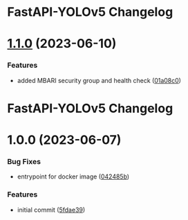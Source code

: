 # FastAPI-YOLOv5  Changelog

# [1.1.0](https://github.com/mbari-org/fastapi-yolov5/compare/v1.0.0...v1.1.0) (2023-06-10)


### Features

* added MBARI security group and health check ([01a08c0](https://github.com/mbari-org/fastapi-yolov5/commit/01a08c0a5ea58a19acb1f152f77b08f7cfab17a7))

# FastAPI-YOLOv5 Changelog

# 1.0.0 (2023-06-07)


### Bug Fixes

* entrypoint for docker image ([042485b](https://github.com/mbari-org/fastapi-yolov5/commit/042485b848a99011038045575bd717a15334d0dd))


### Features

* initial commit ([5fdae39](https://github.com/mbari-org/fastapi-yolov5/commit/5fdae3908e6076844dd9bd5c5a1f15b34498a281))
